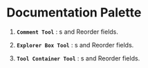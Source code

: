 # Documentation Palette

1. **`Comment Tool`** : s and Reorder fields.

2. **`Explorer Box Tool`** : s and Reorder fields.

3. **`Tool Container Tool`** : s and Reorder fields.

